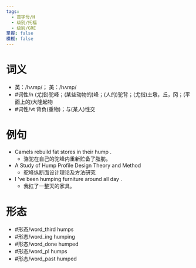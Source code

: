```yaml
---
tags:
  - 首字母/H
  - 级别/托福
  - 级别/GRE
掌握: false
模糊: false
---
```

# 词义
- 英：/hʌmp/； 美：/hʌmp/
- #词性/n  (尤指)驼峰；(某些动物的)峰；(人的)驼背；(尤指)土墩，丘，冈；(平面上的)大隆起物
- #词性/vt  背负(重物)；与(某人)性交
# 例句
- Camels rebuild fat stores in their hump .
	- 骆驼在自己的驼峰内重新贮备了脂肪。
- A Study of Hump Profile Design Theory and Method
	- 驼峰纵断面设计理论及方法研究
- I 've been humping furniture around all day .
	- 我扛了一整天的家具。
# 形态
- #形态/word_third humps
- #形态/word_ing humping
- #形态/word_done humped
- #形态/word_pl humps
- #形态/word_past humped
